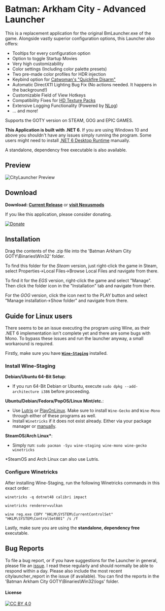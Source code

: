# Batman: Arkham City - Advanced Launcher

This is a replacement application for the original BmLauncher.exe of the game. Alongside vastly superior configuration options, this Launcher also offers:

- Tooltips for every configuration option
- Option to toggle Startup Movies
- Very high customizability
- Color settings (Including color palette presets)
- Two pre-made color profiles for HDR injection
- Keybind option for [Catwoman's "Quickfire Disarm"](https://www.pcgamingwiki.com/wiki/Batman:_Arkham_City#Fix_for_Catwoman.27s_Quickfire_Disarm_key_missing_on_keyboard)
- Automatic DirectX11 Lighting Bug Fix (No actions needed. It happens in the background!)
- Customizable Field of View Hotkeys
- Compatibility Fixes for [HD Texture Packs](https://steamcommunity.com/sharedfiles/filedetails/?id=1188257825)
- Extensive Logging Functionality (Powered by [NLog](https://github.com/NLog/NLog))
- ... and more!

Supports the GOTY version on STEAM, GOG and EPIC GAMES.

**This Application is built with .NET 6**. If you are using Windows 10 and above you shouldn't have any issues simply running the program. Some users might need to install [.NET 6 Desktop Runtime](https://dotnet.microsoft.com/en-us/download/dotnet/6.0) manually.

A standalone, dependency free executable is also available.

## Preview

![CityLauncher Preview](https://user-images.githubusercontent.com/49599979/201522680-351ff4fb-92b9-4ce5-8193-f30a68c36d06.png)

## Download

**Download: [Current Release](https://github.com/neatodev/CityLauncher/releases/latest)** or **[visit Nexusmods](https://www.nexusmods.com/batmanarkhamcity/mods/406)**

If you like this application, please consider donating.

[![Donate](https://img.shields.io/badge/Donate-PayPal-green.svg)](https://www.paypal.com/donate/?hosted_button_id=LG7YTKP4JYN5S)

## Installation

Drag the contents of the .zip file into the 'Batman Arkham City GOTY\Binaries\Win32' folder.

To find this folder for the *Steam* version, just right-click the game in Steam, select Properties->Local Files->Browse Local Files and navigate from there.

To find it for the *EGS* version, right-click the game and select "Manage". Then click the folder icon in the "Installation" tab and navigate from there.

For the *GOG* version, click the icon next to the PLAY button and select "Manage installation->Show folder" and navigate from there.

## Guide for Linux users

There seems to be an issue executing the program using Wine, as their .NET 6 implementation isn't complete yet and there are some bugs with Mono.
To bypass these issues and run the launcher anyway, a small workaround is required.

Firstly, make sure you have **[`Wine-Staging`](https://wiki.winehq.org/Wine-Staging)** installed.

### Install Wine-Staging

**Debian/Ubuntu 64-Bit Setup**:
- If you run 64-Bit Debian or Ubuntu, execute `sudo dpkg --add-architecture i386` before proceeding.

**Ubuntu/Debian/Fedora/PopOS/Linux Mint/etc.**:
- Use [Lutris](https://lutris.net/) or [PlayOnLinux](https://www.playonlinux.com/). Make sure to install `Wine-Gecko` and `Wine-Mono` through either of these programs as well.
- Install `Winetricks` if it does not exist already. Either via your package manager or [manually](https://github.com/Winetricks/winetricks).

**SteamOS/Arch Linux\***: 
- Simply run: `sudo pacman -Syu wine-staging wine-mono wine-gecko winetricks`

*SteamOS and Arch Linux can also use Lutris.

### Configure Winetricks

After installing Wine-Staging, run the following Winetricks commands in this exact order:

`winetricks -q dotnet48 calibri impact`

`winetricks renderer=vulkan`

`wine reg.exe COPY "HKLM\SYSTEM\CurrentControlSet" "HKLM\SYSTEM\ControlSet001" /s /f`

Lastly, make sure you are using the **standalone, dependency free** executable.

## Bug Reports

To file a bug report, or if you have suggestions for the Launcher in general, please file an [issue](https://github.com/neatodev/CityLauncher/issues/new). I read these regularly and should normally be able to respond within a day. Please also include the most recent citylauncher_report in the issue (if available). You can find the reports in the 'Batman Arkham City GOTY\Binaries\Win32\logs' folder.

#### License

[![CC BY 4.0][cc-by-shield]][cc-by]

[cc-by]: https://creativecommons.org/licenses/by-nc-sa/4.0/
[cc-by-shield]: https://licensebuttons.net/l/by-nc-sa/4.0/80x15.png
